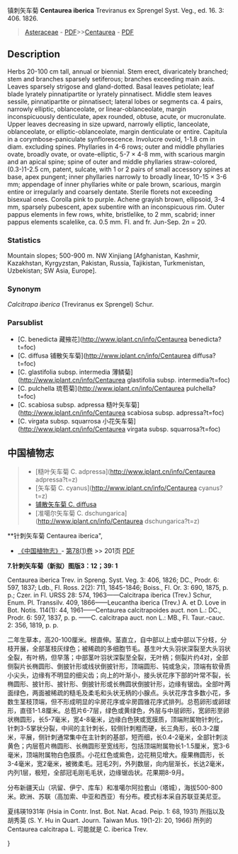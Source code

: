 镇刺矢车菊 **Centaurea iberica** Treviranus ex Sprengel Syst. Veg., ed. 16. 3: 406. 1826.

> [Asteraceae](http://www.iplant.cn/info/Asteraceae?t=foc) - [PDF](http://www.iplant.cn/foc/pdf/Asteraceae.pdf)>>[Centaurea](http://www.iplant.cn/info/Centaurea?t=foc) - [PDF](http://www.iplant.cn/foc/pdf/Centaurea.pdf)

## Description

Herbs 20-100 cm tall, annual or biennial. Stem erect, divaricately branched; stem and branches sparsely setiferous; branches exceeding main axis. Leaves sparsely strigose and gland-dotted. Basal leaves petiolate; leaf blade lyrately pinnatipartite or lyrately pinnatisect. Middle stem leaves sessile, pinnatipartite or pinnatisect; lateral lobes or segments ca. 4 pairs, narrowly elliptic, oblanceolate, or linear-oblanceolate, margin inconspicuously denticulate, apex rounded, obtuse, acute, or mucronulate. Upper leaves decreasing in size upward, narrowly elliptic, lanceolate, oblanceolate, or elliptic-oblanceolate, margin denticulate or entire. Capitula in a corymbose-paniculate synflorescence. Involucre ovoid, 1-1.8 cm in diam. excluding spines. Phyllaries in 4-6 rows; outer and middle phyllaries ovate, broadly ovate, or ovate-elliptic, 5-7 × 4-8 mm, with scarious margin and an apical spine; spine of outer and middle phyllaries straw-colored, (0.3-)1-2.5 cm, patent, sulcate, with 1 or 2 pairs of small accessory spines at base, apex pungent; inner phyllaries narrowly to broadly linear, 10-15 × 3-6 mm; appendage of inner phyllaries white or pale brown, scarious, margin entire or irregularly and coarsely dentate. Sterile florets not exceeding bisexual ones. Corolla pink to purple. Achene grayish brown, ellipsoid, 3-4 mm, sparsely pubescent, apex subentire with an inconspicuous rim. Outer pappus elements in few rows, white, bristlelike, to 2 mm, scabrid; inner pappus elements scalelike, ca. 0.5 mm. Fl. and fr. Jun-Sep. 2*n* = 20.

### Statistics
Mountain slopes; 500-900 m. NW Xinjiang [Afghanistan, Kashmir, Kazakhstan, Kyrgyzstan, Pakistan, Russia, Tajikistan, Turkmenistan, Uzbekistan; SW Asia, Europe].

### Synonym
*Calcitrapa iberica* (Treviranus ex Sprengel) Schur.

### Parsublist

* [C.  benedicta  藏掖花](http://www.iplant.cn/info/Centaurea benedicta?t=foc)
* [C.  diffusa  铺散矢车菊](http://www.iplant.cn/info/Centaurea diffusa?t=foc)
* [C.  glastifolia subsp. intermedia  薄鳞菊](http://www.iplant.cn/info/Centaurea glastifolia subsp. intermedia?t=foc)
* [C.  pulchella  琉苞菊](http://www.iplant.cn/info/Centaurea pulchella?t=foc)
* [C.  scabiosa subsp. adpressa  糙叶矢车菊](http://www.iplant.cn/info/Centaurea scabiosa subsp. adpressa?t=foc)
* [C.  virgata subsp. squarrosa  小花矢车菊](http://www.iplant.cn/info/Centaurea virgata subsp. squarrosa?t=foc)

## 中国植物志

> * [糙叶矢车菊  C.  adpressa](http://www.iplant.cn/info/Centaurea adpressa?t=z)
> * [矢车菊  C.  cyanus](http://www.iplant.cn/info/Centaurea cyanus?t=z)
> * [铺散矢车菊  C.  diffusa](Centaurea-diffusa-铺散矢车菊.md)
> * [准噶尔矢车菊  C.  dschungarica](http://www.iplant.cn/info/Centaurea dschungarica?t=z)

**针刺矢车菊 Centaurea iberica",

* [《中国植物志》](http://www.iplant.cn/frps)- [第78(1)卷](http://www.iplant.cn/frps/vol/78(1)) >> 201页 [PDF](http://www.iplant.cn/frps/pdf/78(1)/201a.PDF)

**7.针刺矢车菊（新拟）图版3：12；39: 1**

Centaurea iberica Trev. in Spreng. Syst. Veg. 3: 406, 1826; DC., Prodr. 6: 597, 1837; Ldb., Fl. Ross. 2(2): 711, 1845-1846; Boiss., Fl. Or. 3: 690, 1875, p. p.; Czer. in Fl. URSS 28: 574, 1963——Calcitrapa iberica (Trev.) Schur, Enum. Pl. Transsilv. 409, 1866——Leucantha iberica (Trev.) A. et D. Love in Bot. Notis. 114(1): 44, 1961——Centaurea calcitrapoides auct. non L.: DC., Prodr. 6: 597, 1837, p. p. ——C. calcitrapa auct. non L.: MB., Fl. Taur.-cauc. 2: 356, 1819, p. p.

二年生草本，高20-100厘米。根直伸。茎直立，自中部以上或中部以下分枝，分枝开展，全部茎枝灰绿色；被稀疏的多细胞节毛。基生叶大头羽状深裂至大头羽状全裂，有叶柄，但早落；中部茎叶羽状深裂至全裂，无叶柄；侧裂片约4对，全部侧裂片长椭圆形、倒披针形或线状倒披针形，顶端圆形、钝或急尖，顶端有软骨质小尖头，边缘有不明显的细尖齿；向上的叶渐小，接头状花序下部的叶常不裂，长椭圆形、披针形、披针形、倒披针形或长椭圆状倒披针形，边缘有锯齿。全部叶两面绿色，两面被稀疏的糙毛及柔毛和头状无柄的小腺点。头状花序含多数小花，多数生茎枝顶端，但不形成明显的伞房花序或伞房圆锥花序式排列。总苞卵形或卵球形，直径1-1.8厘米。总苞片6-7层，绿色或黄绿色，外层与中层卵形，宽卵形至卵状椭圆形，长5-7毫米，宽4-8毫米，边缘白色狭或宽膜质，顶端附属物针刺化，针刺3-5掌状分裂，中间的主针刺长，较侧针刺粗而硬，长三角形，长0.3-2厘米，平展，侧针刺通常集中在主针刺的基部，短而细，长0.4-2毫米，全部针刺淡黄色；内层苞片椭圆形、长椭圆形至宽线形，包括顶端附属物长1-1.5厘米，宽3-6毫米，顶端附属物白色膜质。小花红色或紫色，边花稍见增大。瘦果椭圆形，长3-4毫米，宽2毫米，被微柔毛。冠毛2列，外列数层，向内层渐长，长达2毫米，内列1层，极短，全部冠毛刚毛毛状，边缘锯齿状。花果期8-9月。

分布新疆天山（巩留、伊宁、库车）和准噶尔阿拉套山（塔城），海拔500-800米。欧洲、苏联（高加索、中亚和西亚）有分布。模式标本采自苏联亚美尼亚。

夏纬瑛1931年 (Hsia in Contr. Inst. Bot. Nat. Acad. Peip. 1: 68, 1931) 所指以及胡秀英 (S. Y. Hu in Quart. Journ. Taiwan Mus. 19(1-2): 20, 1966) 所列的Centaurea calcitrapa L. 可能就是 C. iberica Trev.

}